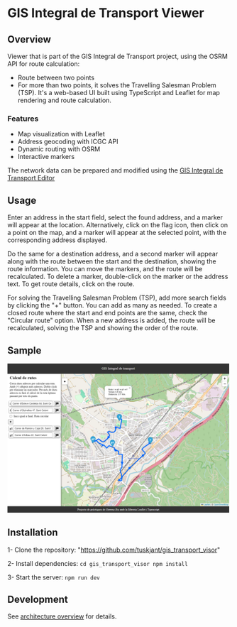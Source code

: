 # GIS Integral de Transport Viewer
## Overview
Viewer that is part of the GIS Integral de Transport project, using the OSRM API for route calculation:
+ Route between two points
+ For more than two points, it solves the Travelling Salesman Problem (TSP).
It's a web-based UI built using TypeScript and Leaflet for map rendering and route calculation.

### Features
- Map visualization with Leaflet
- Address geocoding with ICGC API
- Dynamic routing with OSRM
- Interactive markers

The network data can be prepared and modified using the [GIS Integral de Transport Editor](https://github.com/tuskjant/OSMEditorForRouting) 

## Usage
Enter an address in the start field, select the found address, and a marker will appear at the location. Alternatively, click on the flag icon, then click on a point on the map, and a marker will appear at the selected point, with the corresponding address displayed.

Do the same for a destination address, and a second marker will appear along with the route between the start and the destination, showing the route information. You can move the markers, and the route will be recalculated. To delete a marker, double-click on the marker or the address text. To get route details, click on the route.

For solving the Travelling Salesman Problem (TSP), add more search fields by clicking the "+" button. You can add as many as needed. To create a closed route where the start and end points are the same, check the "Circular route" option. When a new address is added, the route will be recalculated, solving the TSP and showing the order of the route.

## Sample
<img src="/docs/images/viewer.PNG" alt="Viewer image" width="500"/>


## Installation
1- Clone the repository: "https://github.com/tuskjant/gis_transport_visor"

2- Install dependencies:
    ```cd gis_transport_visor
       npm install```

3- Start the server: ```npm run dev```

## Development
See [architecture overview](/docs/architecture-overview.md) for details.

